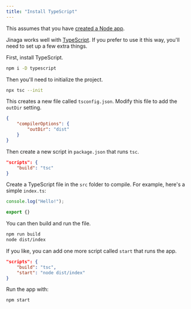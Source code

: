 ```yaml
---
title: "Install TypeScript"
---
```


This assumes that you have [created a Node app](../create-node-app/).

Jinaga works well with [TypeScript](https://www.typescriptlang.org/).
If you prefer to use it this way, you'll need to set up a few extra things.

First, install TypeScript.

```bash
npm i -D typescript
```

Then you'll need to initialize the project.

```bash
npx tsc --init
```

This creates a new file called `tsconfig.json`.
Modify this file to add the `outDir` setting.

```json
{
    "compilerOptions": {
        "outDir": "dist"
    }
}
```

Then create a new script in `package.json` that runs `tsc`.

```json
"scripts": {
    "build": "tsc"
}
```

Create a TypeScript file in the `src` folder to compile.
For example, here's a simple `index.ts`:

```typescript
console.log("Hello!");

export {}
```

You can then build and run the file.

```bash
npm run build
node dist/index
```

If you like, you can add one more script called `start` that runs the app.

```json
"scripts": {
    "build": "tsc",
    "start": "node dist/index"
}
```

Run the app with:

```bash
npm start
```